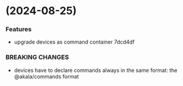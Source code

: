 #  (2024-08-25)


### Features

* upgrade devices as command container 7dcd4df


### BREAKING CHANGES

* devices have to declare commands always in the same format: the @akala/commands format



